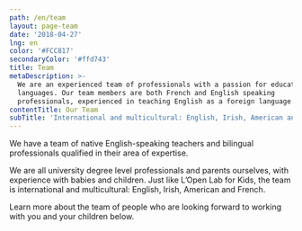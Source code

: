 ```yaml
---
path: /en/team
layout: page-team
date: '2018-04-27'
lng: en
color: '#FCC817'
secondaryColor: '#ffd743'
title: Team
metaDescription: >-
  We are an experienced team of professionals with a passion for education and
  languages. Our team members are both French and English speaking
  professionals, experienced in teaching English as a foreign language.
contentTitle: Our Team
subTitle: 'International and multicultural: English, Irish, American and French.'
---
```

We have a team of native English-speaking teachers and bilingual professionals qualified in their area of expertise. 

We are all university degree level professionals and parents ourselves, with experience with babies and children. Just like L’Open Lab for Kids, the team is international and multicultural: English, Irish, American and French.

Learn more about the team of people who are looking forward to working with you and your children below.
